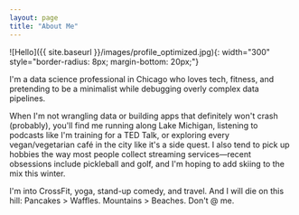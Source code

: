 ```yaml
---
layout: page
title: "About Me"
---
```


![Hello]({{ site.baseurl }}/images/profile_optimized.jpg){: width="300" style="border-radius: 8px; margin-bottom: 20px;"}

I'm a data science professional in Chicago who loves tech, fitness, and pretending to be a minimalist while debugging overly complex data pipelines.

When I'm not wrangling data or building apps that definitely won't crash (probably), you'll find me running along Lake Michigan, listening to podcasts like I'm training for a TED Talk, or exploring every vegan/vegetarian café in the city like it's a side quest. I also tend to pick up hobbies the way most people collect streaming services—recent obsessions include pickleball and golf, and I'm hoping to add skiing to the mix this winter.

I'm into CrossFit, yoga, stand-up comedy, and travel.
And I will die on this hill: Pancakes > Waffles. Mountains > Beaches. Don't @ me.
